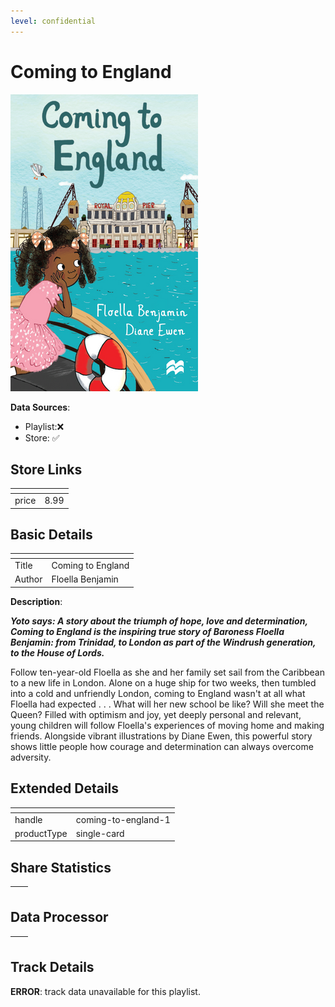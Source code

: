 ```yaml
---
level: confidential
---
```

# Coming to England

![card_[jgVXf].png](../../img/cards/card_[jgVXf].png)

**Data Sources**: 

- Playlist:❌
- Store: ✅


## Store Links

| <!-- --> | <!-- --> |
| - | - |
| price | 8.99 |


## Basic Details

| <!-- --> | <!-- --> |
| - | - |
| Title | Coming to England |
| Author | Floella Benjamin |

**Description**:

_**Yoto says: A story about the triumph of hope, love and determination, Coming to England is the inspiring true story of Baroness Floella Benjamin: from Trinidad, to London as part of the Windrush generation, to the House of Lords.**_

Follow ten-year-old Floella as she and her family set sail from the Caribbean to a new life in London. Alone on a huge ship for two weeks, then tumbled into a cold and unfriendly London, coming to England wasn't at all what Floella had expected . . . What will her new school be like? Will she meet the Queen? Filled with optimism and joy, yet deeply personal and relevant, young children will follow Floella's experiences of moving home and making friends. Alongside vibrant illustrations by Diane Ewen, this powerful story shows little people how courage and determination can always overcome adversity.


## Extended Details

| <!-- --> | <!-- --> |
| - | - |
| handle | coming-to-england-1 |
| productType | single-card |


## Share Statistics

| <!-- --> | <!-- --> |
| - | - |


## Data Processor

| <!-- --> | <!-- --> |
| - | - |


## Track Details

**ERROR**: track data unavailable for this playlist.
